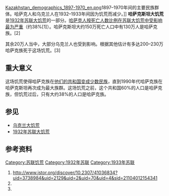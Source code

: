 [Kazakhstan_demographics_1897-1970_en.png](https://zh.wikipedia.org/wiki/File:Kazakhstan_demographics_1897-1970_en.png "fig:Kazakhstan_demographics_1897-1970_en.png")1897–1970年间的主要民族群体。哈萨克人和乌克兰人在1932–1933年间因为饥荒而减少。\]\] **哈萨克斯坦大饥荒**是[1932年苏联大饥荒](../Page/1932年苏联大饥荒.md "wikilink")的一部分。[哈萨克人按死亡人数比例在苏联大饥荒中受影响最为严重](https://zh.wikipedia.org/wiki/哈萨克人 "wikilink")（约38%\[1\]）。哈萨克斯坦大约150万死亡人口中有130万人是哈萨克族。\[2\]

其余20万人当中，大部分乌克兰人也受到影响。根据其他估计有多达200–230万哈萨克族死于这场饥荒。\[3\]

## 重大意义

这场饥荒使得哈萨克族在[他们的共和国变成少数民族](../Page/哈萨克苏维埃社会主义共和国.md "wikilink")，直到1990年代哈萨克族在哈萨克斯坦再次成为最大族群。这场饥荒之前，这个共和国60%的人口是哈萨克族，但饥荒过后，只有大约38%的人口是哈萨克族。

## 参见

  - [乌克兰大饥荒](../Page/乌克兰大饥荒.md "wikilink")
  - [1932年苏联大饥荒](../Page/1932年苏联大饥荒.md "wikilink")

## 参考资料

[Category:苏联饥荒](https://zh.wikipedia.org/wiki/Category:苏联饥荒 "wikilink") [Category:1932年苏联](https://zh.wikipedia.org/wiki/Category:1932年苏联 "wikilink") [Category:1933年苏联](https://zh.wikipedia.org/wiki/Category:1933年苏联 "wikilink")

1.  <http://www.jstor.org/discover/10.2307/41036834?uid=3738984&uid=2129&uid=2&uid=70&uid=4&sid=21104012154341>
2.
3.
